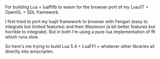 For building Lua + luaffifb to wasm for the browser port of my LuaJIT + OpenGL + SDL framework.

I first tried to port my luajit framework to browser with Fengari (easy to integrate but limited features)
and then Wasmoon (a bit better features but horrible to integrate).
But in both I'm using a pure-lua implementation of ffi which runs slow.

So here's me trying to build Lua 5.4 + LuaFFI + whatever other libraries all directly into emscripten.
